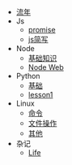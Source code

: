 <!-- [//]: [首页](/) -->
* [流年](markdown/js/index)
* Js
    * [promise](markdown/js/promise)
    * [js简写](markdown/js/简写)
* Node
    * [基础知识](markdown/Node/node)
    * [Node Web](markdown/Node/lesson1)
* Python
    * [基础](markdown/Python/python)
    * [lesson1](markdown/Python/lesson1)
* Linux
    * [命令](markdown/Linux/linux)
    * [文件操作](markdown/Linux/file)
    * [其他](markdown/Linux/other)
* 杂记
    * [Life](markdown/Other/other)